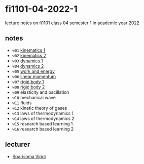 # fi1101-04-2022-1
lecture notes on fi1101 class 04 semester 1 in academic year 2022


## notes
+ `w01` [kinematics 1](note/01)
+ `w02` [kinematics 2](note/02)
+ `w03` [dynamics 1](note/03)
+ `w04` [dynamics 2](note/04)
+ `w05` [work and energy](note/05)
+ `w06` [linear momentum](note/06)
+ `w07` [rigid body 1](note/07)
+ `w08` [rigid body 2](note/08)
+ `w09` elasticity and oscillation
+ `w10` mechanical wave
+ `w11` fluids
+ `w12` kinetic theory of gases
+ `w13` laws of thermodynamics 1
+ `w14` laws of thermodynamics 2
+ `w15` research based learning 1
+ `w16` research based learning 2


## lecturer
+ [Sparisoma Viridi](todo/img/fi1101-04-2022-1.png)